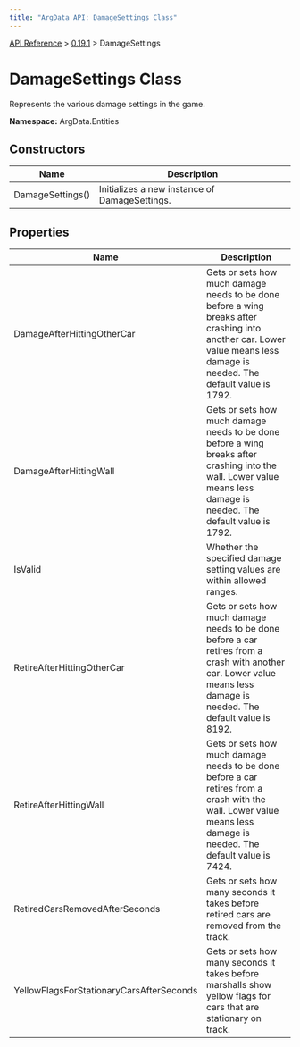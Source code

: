 ```yaml
---
title: "ArgData API: DamageSettings Class"
---
```


[API Reference](/argdata/api) &gt; [0.19.1](/argdata/api/0.19.1) &gt; DamageSettings

# DamageSettings Class

Represents the various damage settings in the game.

**Namespace:** ArgData.Entities

## Constructors

<table class="table table-bordered table-striped ">
<thead>
  <tr>
    <th>Name</th>
    <th>Description</th>
  </tr>
</thead>
<tbody>
  <tr>
    <td>DamageSettings()</td>
    <td>Initializes a new instance of DamageSettings.</td>
  </tr>
</tbody>
</table>


## Properties

<table class="table table-bordered table-striped ">
<thead>
  <tr>
    <th>Name</th>
    <th>Description</th>
  </tr>
</thead>
<tbody>
  <tr>
    <td>DamageAfterHittingOtherCar</td>
    <td>Gets or sets how much damage needs to be done before a wing breaks after crashing into another car.
Lower value means less damage is needed. The default value is 1792.</td>
  </tr>
  <tr>
    <td>DamageAfterHittingWall</td>
    <td>Gets or sets how much damage needs to be done before a wing breaks after crashing into the wall.
Lower value means less damage is needed. The default value is 1792.</td>
  </tr>
  <tr>
    <td>IsValid</td>
    <td>Whether the specified damage setting values are within allowed ranges.</td>
  </tr>
  <tr>
    <td>RetireAfterHittingOtherCar</td>
    <td>Gets or sets how much damage needs to be done before a car retires from a crash with another car.
Lower value means less damage is needed. The default value is 8192.</td>
  </tr>
  <tr>
    <td>RetireAfterHittingWall</td>
    <td>Gets or sets how much damage needs to be done before a car retires from a crash with the wall.
Lower value means less damage is needed. The default value is 7424.</td>
  </tr>
  <tr>
    <td>RetiredCarsRemovedAfterSeconds</td>
    <td>Gets or sets how many seconds it takes before retired cars are removed from the track.</td>
  </tr>
  <tr>
    <td>YellowFlagsForStationaryCarsAfterSeconds</td>
    <td>Gets or sets how many seconds it takes before marshalls show yellow flags for cars that
are stationary on track.</td>
  </tr>
</tbody>
</table>


